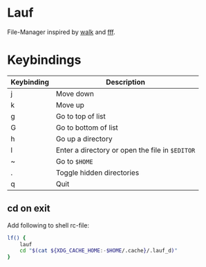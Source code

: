 # Lauf

File-Manager inspired by [walk](https://github.com/antonmedv/walk) and [fff](https://github.com/dylanaraps/fff).

# Keybindings

| Keybinding | Description |
| ---------- | ----------- |
| j | Move down |
| k | Move up |
| g | Go to top of list |
| G | Go to bottom of list |
| h | Go up a directory |
| l | Enter a directory or open the file in `$EDITOR` |
| ~ | Go to `$HOME` |
| . | Toggle hidden directories |
| q | Quit |

## cd on exit

Add following to shell rc-file:

```sh
lf() {
    lauf
    cd "$(cat ${XDG_CACHE_HOME:-$HOME/.cache}/.lauf_d)"
}
```
